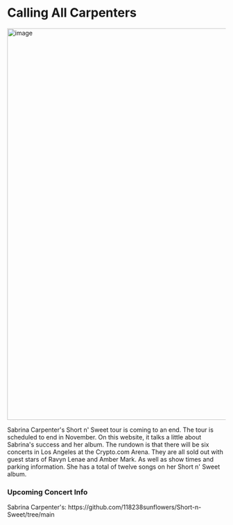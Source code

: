 # Calling All Carpenters

<img width="1600" height="901" alt="image" src="https://github.com/user-attachments/assets/7e14860c-188c-48e2-b1b3-1b43fde8cdd8" />

<br>
<p> Sabrina Carpenter's Short n' Sweet tour is coming to an end. The tour is scheduled to end in November. On this website, it talks a little about Sabrina's success and her album. The rundown is that there will be six concerts in Los Angeles at the Crypto.com Arena. They are all sold out with guest stars of Ravyn Lenae and Amber Mark. As well as show times and parking information. She has a total of twelve songs on her Short n' Sweet album. </p>

<h3> Upcoming Concert Info </h4>
<p> Sabrina Carpenter's: https://github.com/118238sunflowers/Short-n-Sweet/tree/main </p>
